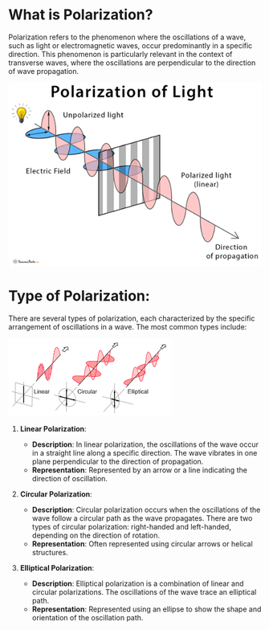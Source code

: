 # What is Polarization?


Polarization refers to the phenomenon where the oscillations of a wave, such as light or 
electromagnetic waves, occur predominantly in a specific direction. This phenomenon is particularly 
relevant in the context of transverse waves, where the oscillations are perpendicular to the direction 
of wave propagation.


![Alt text](/Academic/Phy_2nd_Mam_Part/images/image.png)


# Type of Polarization:

There are several types of polarization, each characterized by the specific arrangement of oscillations in a wave. The most common types include:

![Alt text](/Academic/Phy_2nd_Mam_Part/images/image01.png)

1. **Linear Polarization**:
   - **Description**: In linear polarization, the oscillations of the wave occur in a straight line along a specific direction. The wave vibrates in one plane perpendicular to the direction of propagation.
   - **Representation**: Represented by an arrow or a line indicating the direction of oscillation.

2. **Circular Polarization**:
   - **Description**: Circular polarization occurs when the oscillations of the wave follow a circular path as the wave propagates. There are two types of circular polarization: right-handed and left-handed, depending on the direction of rotation.
   - **Representation**: Often represented using circular arrows or helical structures.

3. **Elliptical Polarization**:
   - **Description**: Elliptical polarization is a combination of linear and circular polarizations. The oscillations of the wave trace an elliptical path.
   - **Representation**: Represented using an ellipse to show the shape and orientation of the oscillation path.

